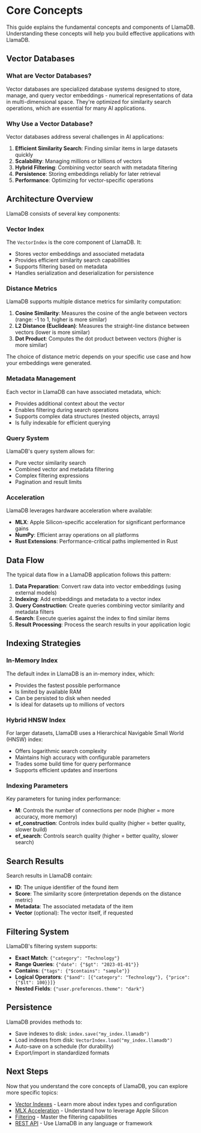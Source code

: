# Core Concepts

This guide explains the fundamental concepts and components of LlamaDB. Understanding these concepts will help you build effective applications with LlamaDB.

## Vector Databases

### What are Vector Databases?

Vector databases are specialized database systems designed to store, manage, and query vector embeddings - numerical representations of data in multi-dimensional space. They're optimized for similarity search operations, which are essential for many AI applications.

### Why Use a Vector Database?

Vector databases address several challenges in AI applications:

1. **Efficient Similarity Search**: Finding similar items in large datasets quickly
2. **Scalability**: Managing millions or billions of vectors
3. **Hybrid Filtering**: Combining vector search with metadata filtering
4. **Persistence**: Storing embeddings reliably for later retrieval
5. **Performance**: Optimizing for vector-specific operations

## Architecture Overview

LlamaDB consists of several key components:

### Vector Index

The `VectorIndex` is the core component of LlamaDB. It:

- Stores vector embeddings and associated metadata
- Provides efficient similarity search capabilities
- Supports filtering based on metadata
- Handles serialization and deserialization for persistence

### Distance Metrics

LlamaDB supports multiple distance metrics for similarity computation:

1. **Cosine Similarity**: Measures the cosine of the angle between vectors (range: -1 to 1, higher is more similar)
2. **L2 Distance (Euclidean)**: Measures the straight-line distance between vectors (lower is more similar)
3. **Dot Product**: Computes the dot product between vectors (higher is more similar)

The choice of distance metric depends on your specific use case and how your embeddings were generated.

### Metadata Management

Each vector in LlamaDB can have associated metadata, which:

- Provides additional context about the vector
- Enables filtering during search operations
- Supports complex data structures (nested objects, arrays)
- Is fully indexable for efficient querying

### Query System

LlamaDB's query system allows for:

- Pure vector similarity search
- Combined vector and metadata filtering
- Complex filtering expressions
- Pagination and result limits

### Acceleration

LlamaDB leverages hardware acceleration where available:

- **MLX**: Apple Silicon-specific acceleration for significant performance gains
- **NumPy**: Efficient array operations on all platforms
- **Rust Extensions**: Performance-critical paths implemented in Rust

## Data Flow

The typical data flow in a LlamaDB application follows this pattern:

1. **Data Preparation**: Convert raw data into vector embeddings (using external models)
2. **Indexing**: Add embeddings and metadata to a vector index
3. **Query Construction**: Create queries combining vector similarity and metadata filters
4. **Search**: Execute queries against the index to find similar items
5. **Result Processing**: Process the search results in your application logic

## Indexing Strategies

### In-Memory Index

The default index in LlamaDB is an in-memory index, which:

- Provides the fastest possible performance
- Is limited by available RAM
- Can be persisted to disk when needed
- Is ideal for datasets up to millions of vectors

### Hybrid HNSW Index

For larger datasets, LlamaDB uses a Hierarchical Navigable Small World (HNSW) index:

- Offers logarithmic search complexity
- Maintains high accuracy with configurable parameters
- Trades some build time for query performance
- Supports efficient updates and insertions

### Indexing Parameters

Key parameters for tuning index performance:

- **M**: Controls the number of connections per node (higher = more accuracy, more memory)
- **ef_construction**: Controls index build quality (higher = better quality, slower build)
- **ef_search**: Controls search quality (higher = better quality, slower search)

## Search Results

Search results in LlamaDB contain:

- **ID**: The unique identifier of the found item
- **Score**: The similarity score (interpretation depends on the distance metric)
- **Metadata**: The associated metadata of the item
- **Vector** (optional): The vector itself, if requested

## Filtering System

LlamaDB's filtering system supports:

- **Exact Match**: `{"category": "Technology"}`
- **Range Queries**: `{"date": {"$gt": "2023-01-01"}}`
- **Contains**: `{"tags": {"$contains": "sample"}}`
- **Logical Operators**: `{"$and": [{"category": "Technology"}, {"price": {"$lt": 100}}]}`
- **Nested Fields**: `{"user.preferences.theme": "dark"}`

## Persistence

LlamaDB provides methods to:

- Save indexes to disk: `index.save("my_index.llamadb")`
- Load indexes from disk: `VectorIndex.load("my_index.llamadb")`
- Auto-save on a schedule (for durability)
- Export/import in standardized formats

## Next Steps

Now that you understand the core concepts of LlamaDB, you can explore more specific topics:

- [Vector Indexes](vector-indexes.md) - Learn more about index types and configuration
- [MLX Acceleration](mlx-acceleration.md) - Understand how to leverage Apple Silicon
- [Filtering](filtering.md) - Master the filtering capabilities
- [REST API](rest-api.md) - Use LlamaDB in any language or framework 